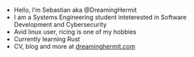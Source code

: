- Hello, I’m Sebastian aka @DreamingHermit
- I am a Systems Engineering student inteterested in Software Development and Cybersecurity
- Avid linux user, ricing is one of my hobbies
- Currently learning Rust
- CV, blog and more at [dreaminghermit.com](www.dreaminghermit.com)

